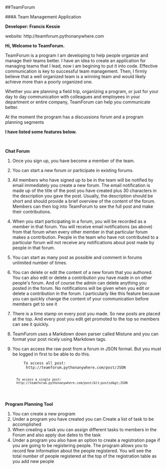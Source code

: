 ##TeamForum

###A Team Management Application

<p><strong> Developer: Francis Kessie</strong></p>

<p><stong>website: http://teamforum.pythonanywhere.com</strong></p>

<p><strong>Hi, Welcome to TeamForum.</strong></p>
<p>TeamForum is a program I am developing to help people organize and manage their teams better. I have an idea to create an application for managing teams that I lead, now i am begining to put it into code. Effective communication is key to successful team management. Then,  I firmly believe that a well organized team is a winning team and would likely achieve more than a poorly organized one.</p>
<p>Whether you are planning a field trip, organizing a program, or just for your day to day communication with colleagues and employees in your department or entire company, TeamForum can help you communicate better. </p>

<p>At the moment the program has a discussions forum and a program planning segments </p>
<p><strong>I have listed some features below.</strong></p><br>
<p><b>Chat Forum</b></p>
<ol>
<li><p>Once you sign up, you have become a member of the team.</p>
</li>
<li><p>You can start a new forum or participate in existing forums.</p>
</li>
<li><p>All members who have signed up to be in the team will be notified by email immediately you create a new forum. The email notification is made up of the title of the post you have created plus 30 characters  in the description you gave the post. Usually, the description should be short and should provide a brief overview of the content of the forum. Members can then log into TeamForum to see the full post and make their contributions.</p>
</li>
<li><p>When you start participating in a forum, you will be recorded as a member in that forum. You will receive email notifications (as above) from that forum when every other member in that particular forum makes a contribution. People in the team who have not contributed to a particular forum will not receive any notifications about post made by people in that forum.</p>
</li>
<li><p>You can start as many post as possible and comment in forums  unlimited number of times.</p>
</li>
<li><p>You can delete or edit the content of a new forum that you authored. You can also edit or delete a contribution you have made in on other people's forum. And of course the admin can delete anything you posted in the forum. No notifications will be given when you edit or delete a contribution in the forum. I particularly like this feature because you can quickly change the content of your communication before members get to see it  </p>
<li><p>There is a time stamp on every post you made. So new posts are placed at the top. And every post you edit get promoted to the top so members can see it quickly.</p>
</li>
</li>
<li><p>TeamFurom uses a Markdown down parser called Mistune and you can format your post nicely using Markdown tags.</p>
</li>
<li><p>You can access the raw post from a forum in JSON format. But you must be logged in first to be able to do this.</p>
<pre><code>     To access all post: 
      http://teamforum.pythonanywhere.com/post/JSON

      To access a single post:
      http://teamforum.pythonanywhere.com/post/&lt;postid&gt;JSON
</code></pre>
</li>
</ol>

<p><b>Program Planning Tool</b></p>
<ol>
<li>You can create a new program</li>

<li>Under a program you have created you can Create a list of task to be accomplished</li>

<li>When creating a task you can assign different tasks to members in the Forum and also apply due dates to the task</li>

<li>Under a program you also have an option to create a registration page if you are going to be registering people. The program allows you to record few information about the people registered. You will see the total number of people registered at the top of the registration table as you add new people</li>

</ol>

